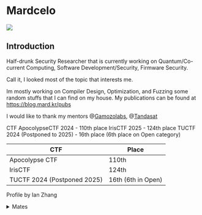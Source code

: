 # Mardcelo 

![](https://komarev.com/ghpvc/?username=Mardcelo&color=green)
## Introduction

Half-drunk Security Researcher that is currently working on Quantum/Co-current Computing, Software Development/Security, Firmware Security. 

Call it, I looked most of the topic that interests me. 

Im mostly working on Compiler Design, Optimization, and Fuzzing some random stuffs that I can find on my house. My publications can be found at 
https://blog.mard.kr/pubs

I would like to thank my mentors @[Gamozolabs](https://github.com/gamozolabs), @[Tandasat](https://github.com/tandasat)

CTF 
ApocolypseCTF 2024 - 110th place 
IrisCTF 2025 - 124th place 
TUCTF 2024 (Postponed to 2025) - 16th place (6th place on Open category) 

|             CTF             |        Place       |
| --------------------------- | ------------------ |
| Apocolypse CTF              |        110th       |
| IrisCTF                     |        124th       |
| TUCTF 2024 (Postponed 2025) | 16th (6th in Open) |

Profile by Ian Zhang
<details>
  <summary>Mates</summary>

They are way better than having a girlfriend to be honest
- [0xAamon](https://github.com/yesmanno/) 
- [Snowcrash](https://github.com/7etsuo) 
- [nop](https://github.com/nop-tech/) 
- [Thorn](https://github.com/GuildedThorn/)
- [Bakki](https://github.com/shubakki/)
- [Niko](https://github.com/nikosecurity)
- [tr3sp4ss3r](https://github.com/tr3sp4ss3rexe/)
- [Shelldon](https://github.com/Sh3lldon/)
- [Nanaisu](https://github.com/Sq00ky/)
- [Jord 🐸](https://github.com/iilegacyyii/)
- [Szymex](https://github.com/szymex73/)
- [Xephora](https://github.com/xephora/)
- [Kozmer](https://github.com/kozmer/)
- [Jazzzooo](https://github.com/jazzzooo/)
- [yyz]()
- [S3L33](https://github.com/s3l33)
- [ShadowKhan]()
